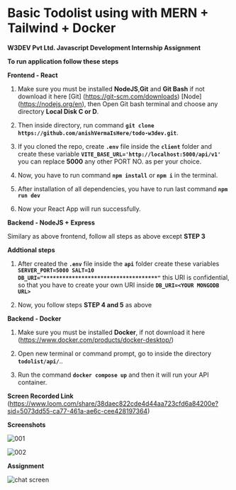 # Basic Todolist using with MERN + Tailwind + Docker

**W3DEV Pvt Ltd. Javascript Development Internship Assignment** 

**To run application follow these steps**

**Frontend - React**

1. Make sure you must be installed **NodeJS**,**Git** and **Git Bash** if not download it here [Git] (https://git-scm.com/downloads) [Node] (https://nodejs.org/en), then Open Git bash terminal and choose any directory **Local Disk C or D**.

2. Then inside directory, run command **`git clone https://github.com/anishVermaIsHere/todo-w3dev.git`**.

3. If you cloned the repo, create **`.env`** file inside the **`client`** folder and create these variable **`VITE_BASE_URL='http://localhost:5000/api/v1'`** you can replace **5000** any other PORT NO. as per your choice.

4. Now, you have to run command **`npm install`** or **`npm i`** in the terminal.

5. After installation of all dependencies, you have to run last command **`npm run dev`**

6. Now your React App will run successfully.
  
**Backend - NodeJS + Express**

Similary as above frontend, follow all steps as above except **STEP 3**

**Addtional steps**
1. After created the **`.env`** file inside the **`api`** folder create these variables 
**`SERVER_PORT=5000
SALT=10
DB_URI="************************************"`** this URI is confidential, so that you have to create your own URI inside **`DB_URI=<YOUR MONGODB URL>`**

2. Now, you follow steps **STEP 4 and 5** as above

**Backend - Docker**

1. Make sure you must be installed **Docker**, if not download it here (https://www.docker.com/products/docker-desktop/)

2. Open new terminal or command prompt, go to inside the directory **`todolist/api/`**..

3. Run the command **`docker compose up`** and then it will run your API container. 


**Screen Recorded Link**
(https://www.loom.com/share/38daec822cde4d44aa723cfd6a84200e?sid=5073dd55-ca77-461a-ae6c-cee428197364)

**Screenshots**

![001](https://github.com/anishVermaIsHere/todo-w3dev/assets/97972189/184b28c2-1dbb-4d15-92b8-3a70d3cce54e)

![002](https://github.com/anishVermaIsHere/todo-w3dev/assets/97972189/eec14738-743e-4bfb-84d3-bbf9ea81b9a5)

**Assignment**

![chat screen](https://github.com/anishVermaIsHere/todo-w3dev/assets/97972189/b45d9d4e-697d-4f89-9019-0949b13e3d9b)


